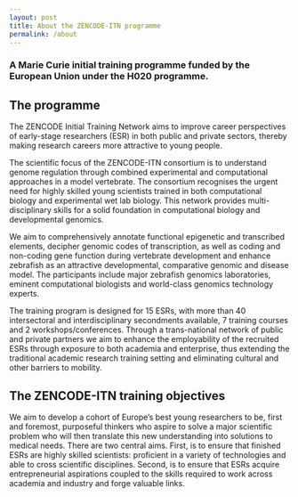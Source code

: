 ```yaml
---
layout: post
title: About the ZENCODE-ITN programme
permalink: /about
---
```

### A Marie Curie initial training programme funded by the European Union under the H020 programme.
## The programme
The ZENCODE Initial Training Network aims to improve career perspectives of early-stage researchers (ESR) in both public and private sectors, thereby making research careers more attractive to young people.

The scientific focus of the ZENCODE-ITN consortium is to understand genome regulation through combined experimental and computational approaches in a model vertebrate. The consortium recognises the urgent need for highly skilled young scientists trained in both computational biology and experimental wet lab biology. This network provides multi-disciplinary skills for a solid foundation in computational biology and developmental genomics.

We aim to comprehensively annotate functional epigenetic and transcribed elements, decipher genomic codes of transcription, as well as coding and non-coding gene function during vertebrate development and enhance zebrafish as an attractive developmental, comparative genomic and disease model. The participants include major zebrafish genomics laboratories, eminent computational biologists and world-class genomics technology experts.

The training program is designed for 15 ESRs, with more than 40 intersectoral and interdisciplinary secondments available, 7 training courses and 2 workshops/conferences. Through a trans-national network of public and private partners we aim to enhance the employability of the recruited ESRs through exposure to both academia and enterprise, thus extending the traditional academic research training setting and eliminating cultural and other barriers to mobility.

## The ZENCODE-ITN training objectives
We aim to develop a cohort of Europe’s best young researchers to be, first and foremost, purposeful thinkers who aspire to solve a major scientific problem who will then translate this new understanding into solutions to medical needs. There are two central aims. First, is to ensure that finished ESRs are highly skilled scientists: proficient in a variety of technologies and able to cross scientific disciplines. Second, is to ensure that ESRs acquire entrepreneurial aspirations coupled to the skills required to work across academia and industry and forge valuable links.
